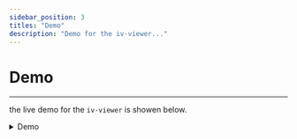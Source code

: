 ```yaml
---
sidebar_position: 3
titles: "Demo"
description: "Demo for the iv-viewer..."
---
```


# Demo

---

the live demo for the `iv-viewer` is showen below.
<!-- markdownlint-disable MD033 -->
<details>
  <summary>
  Demo
  </summary>
  <iframe src="https://codesandbox.io/embed/df468g?view=preview&module=%2Fcontainer-mode%2Fexample.js&hidenavigation=1"
     width="100%" height="500px"
     title="iv-viewer-example (forked)"
     allow="accelerometer; ambient-light-sensor; camera; encrypted-media; geolocation; gyroscope; hid; microphone; midi; payment; usb; vr; xr-spatial-tracking"
     sandbox="allow-forms allow-modals allow-popups allow-presentation allow-same-origin allow-scripts"
   ></iframe>
  </details>
